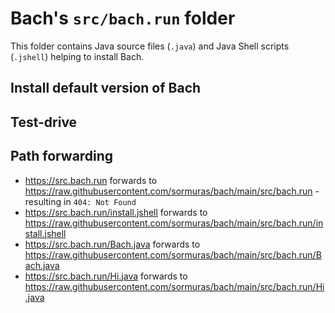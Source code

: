# Bach's `src/bach.run` folder

This folder contains Java source files (`.java`) and Java Shell scripts (`.jshell`) helping to install Bach.

## Install default version of Bach



## Test-drive



## Path forwarding

- https://src.bach.run forwards to https://raw.githubusercontent.com/sormuras/bach/main/src/bach.run - resulting in `404: Not Found`
- https://src.bach.run/install.jshell forwards to https://raw.githubusercontent.com/sormuras/bach/main/src/bach.run/install.jshell
- https://src.bach.run/Bach.java forwards to https://raw.githubusercontent.com/sormuras/bach/main/src/bach.run/Bach.java
- https://src.bach.run/Hi.java forwards to https://raw.githubusercontent.com/sormuras/bach/main/src/bach.run/Hi.java
